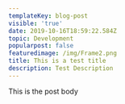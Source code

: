 ```yaml
---
templateKey: blog-post
visible: 'true'
date: 2019-10-16T18:59:22.584Z
topic: Development
popularpost: false
featuredimage: /img/Frame2.png
title: This is a test title
description: Test Description
---
```

This is the post body
